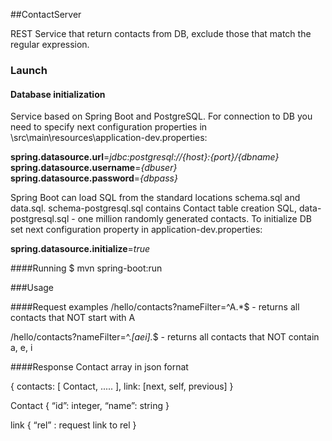 ##ContactServer

REST Service that return contacts from DB, exclude those that match the regular expression.

### Launch

#### Database initialization
Service based on Spring Boot and PostgreSQL. For connection to DB you need to specify next configuration properties in \src\main\resources\application-dev.properties:

**spring.datasource.url**=_jdbc:postgresql://{host}:{port}/{dbname}_    
**spring.datasource.username**=_{dbuser}_    
**spring.datasource.password**=_{dbpass}_ 

Spring Boot can load SQL from the standard locations schema.sql and data.sql. 
schema-postgresql.sql contains Contact table creation SQL, data-postgresql.sql - one million randomly generated contacts.
To initialize DB set next configuration property in application-dev.properties:

**spring.datasource.initialize**=_true_ 

####Running
$ mvn spring-boot:run

###Usage

####Request examples
/hello/contacts?nameFilter=^A.*$ - returns all contacts that NOT start with A

/hello/contacts?nameFilter=^.*[aei].*$ - returns all contacts that NOT contain a, e, i

####Response
Contact array in json fornat

{
	contacts: [ Contact, ..... ],
	link: [next, self, previous]
}


Contact
{
	“id”: integer,
 	“name”: string
}

link
{
	“rel” : request link to rel
}


